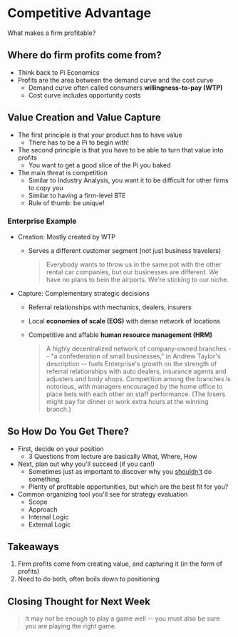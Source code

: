 # Competitive Advantage

What makes a firm profitable?

## Where do firm profits come from?

-   Think back to Pi Economics
-   Profits are the area between the demand curve and the cost curve
    -   Demand curve often called consumers **willingness-to-pay (WTP)**
    -   Cost curve includes opportunity costs

## Value Creation and Value Capture

-   The first principle is that your product has to have value
    -   There has to be a Pi to begin with!
-   The second principle is that you have to be able to turn that value into profits
    -   You want to get a good slice of the Pi you baked
-   The main threat is competition
    -   Similar to Industry Analysis, you want it to be difficult for other firms to copy you
    -   Similar to having a firm-level BTE
    -   Rule of thumb: be unique!

### Enterprise Example

-   Creation: Mostly created by WTP

    -   Serves a different customer segment (not just business travelers)

        >   Everybody wants to throw us in the same pot with the other rental car companies, but our businesses are different. We have no plans to bein the airports. We're sticking to our niche.

-   Capture: Complementary strategic decisions

    -   Referral relationships with mechanics, dealers, insurers

    -   Local **economies of scale (EOS)** with dense network of locations

    -   Competitive and affable **human resource management (HRM)**

        >   A highly decentralized network of company-owned branches -- "a confederation of small businesses," in Andrew Taylor's description -- fuels Enterprise's growth on the strength of referral relationships with auto dealers, insurance agents and adjusters and body shops. Competition among the branches is notorious, with managers encouraged by the home office to place bets with each other on staff performance. (The losers might pay for dinner or work extra hours at the winning branch.)

## So How Do You Get There?

-   First, decide on your position
    -   3 Questions from lecture are basically What, Where, How
-   Next, plan out why you'll succeed (if you can!)
    -   Sometimes just as important to discover why you <u>shouldn't</u> do something
    -   Plenty of profitable opportunities, but which are the best fit for you?
-   Common organizing tool you'll see for strategy evaluation
    -   Scope
    -   Approach
    -   Internal Logic
    -   External Logic

## Takeaways

1. Firm profits come from creating value, and capturing it (in the form of profits)
2. Need to do both, often boils down to positioning

## Closing Thought for Next Week

>   It may not be enough to play a game well -- you must also be sure you are playing the right game.

